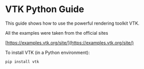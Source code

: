 # VTK Python Guide

This guide shows how to use the powerful rendering toolkit VTK.

All the examples were taken from the official sites

[https://examples.vtk.org/site/](https://examples.vtk.org/site/)

To install VTK (in a Python environment):

```bash
pip install vtk
```
